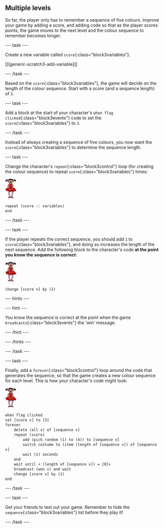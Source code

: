 ## Multiple levels

So far, the player only has to remember a sequence of five colours. Improve your game by adding a score, and adding code so that as the player scores points, the game moves to the next level and the colour sequence to remember becomes longer.

--- task ---

Create a new variable called `score`{:class="block3variables"}.

[[[generic-scratch3-add-variable]]]

--- /task ---

Based on the `score`{:class="block3variables"}, the game will decide on the length of the colour sequence. Start with a score (and a sequence length) of `3`.

--- task ---

Add a block at the start of your character's `when flag clicked`{:class="block3events"} code to set the `score`{:class="block3variables"} to `3`.

--- /task ---

Instead of always creating a sequence of five colours, you now want the `score`{:class="block3variables"} to determine the sequence length.

--- task ---

Change the character's `repeat`{:class="block3control"} loop (for creating the colour sequence) to repeat `score`{:class="block3variables"} times:

![sprite](images/ballerina.png)

```blocks3
repeat (score :: variables)
end
```

--- /task ---

--- task ---

If the player repeats the correct sequence, you should add `1` to `score`{:class="block3variables"}, and doing so increases the length of the next sequence. Add the following block to the character's code __at the point you know the sequence is correct__:

![sprite](images/ballerina.png)

```blocks3
change [score v] by (1)
```

--- hints ---

--- hint ---

You know the sequence is correct at the point when the game `broadcasts`{:class="block3events"} the 'win' message.

--- /hint ---

--- /hints ---

--- /task ---

--- task ---

Finally, add a `forever`{:class="block3control"} loop around the code that generates the sequence, so that the game creates a new colour sequence for each level. This is how your character's code might look:

![ballerina](images/ballerina.png)

```blocks3
when flag clicked
set [score v] to [3]
forever
	delete (all v) of [sequence v]
	repeat (score)
		add (pick random (1) to (4)) to [sequence v]
		switch costume to (item (length of [sequence v]) of [sequence v]
		wait (1) seconds
	end
	wait until < (length of [sequence v]) = [0]>
	broadcast (won v) and wait
	change [score v] by (1)
end
```

--- /task ---

--- task ---

Get your friends to test out your game. Remember to hide the `sequence`{:class="block3variables"} list before they play it!

--- /task ---
